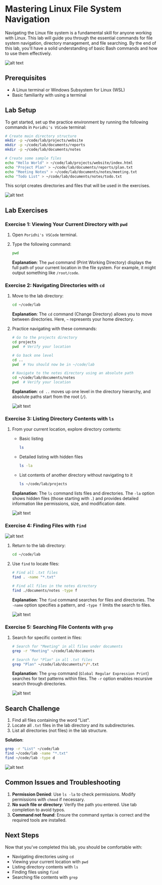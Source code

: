 # Mastering Linux File System Navigation

Navigating the Linux file system is a fundamental skill for anyone working with Linux. This lab will guide you through the essential commands for file system navigation, directory management, and file searching. By the end of this lab, you'll have a solid understanding of basic Bash commands and how to use them effectively.

![alt text](./images/File-system.svg)

## Prerequisites
- A Linux terminal or Windows Subsystem for Linux (WSL)
- Basic familiarity with using a terminal

## Lab Setup

To get started, set up the practice environment by running the following commands in `Poridhi's VSCode` terminal:

```bash
# Create main directory structure
mkdir -p ~/code/lab/projects/website
mkdir -p ~/code/lab/documents/reports
mkdir -p ~/code/lab/documents/notes

# Create some sample files
echo "Hello World" > ~/code/lab/projects/website/index.html
echo "Project Plan" > ~/code/lab/documents/reports/plan.txt
echo "Meeting Notes" > ~/code/lab/documents/notes/meeting.txt
echo "Todo List" > ~/code/lab/documents/notes/todo.txt
```

This script creates directories and files that will be used in the exercises.

![alt text](./images/image.png)

## Lab Exercises

### Exercise 1: Viewing Your Current Directory with `pwd`

1. Open `Poridhi's VSCode` terminal.
2. Type the following command:

   ```bash
   pwd
   ```

   **Explanation**: The `pwd` command (Print Working Directory) displays the full path of your current location in the file system. For example, it might output something like `/root/code`.

### Exercise 2: Navigating Directories with `cd`

1. Move to the lab directory:

   ```bash
   cd ~/code/lab
   ```
   **Explanation**: The `cd` command (Change Directory) allows you to move between directories. Here, `~` represents your home directory.

2. Practice navigating with these commands:

    ```bash
    # Go to the projects directory
    cd projects
    pwd  # Verify your location

    # Go back one level
    cd ..
    pwd  # You should now be in ~/code/lab

    # Navigate to the notes directory using an absolute path
    cd ~/code/lab/documents/notes
    pwd  # Verify your location
    ```
   **Explanation**: `cd ..` moves up one level in the directory hierarchy, and absolute paths start from the root (`/`).

   ![alt text](./images/image-1.png)

### Exercise 3: Listing Directory Contents with `ls`

1. From your current location, explore directory contents:

    - Basic listing

        ```bash
        ls
        ```

    - Detailed listing with hidden files

        ```bash
        ls -la
        ```

    - List contents of another directory without navigating to it

        ```bash
        ls ~/code/lab/projects
        ```
    **Explanation**: The `ls` command lists files and directories. The `-la` option shows hidden files (those starting with `.`) and provides detailed information like permissions, size, and modification date.

    ![alt text](./images/image-2.png)

### Exercise 4: Finding Files with `find`

![alt text](./images/Find.svg)

1. Return to the lab directory:

   ```bash
   cd ~/code/lab
   ```
2. Use `find` to locate files:

   ```bash
   # Find all .txt files
   find . -name "*.txt"

   # Find all files in the notes directory
   find ./documents/notes -type f
   ```
   **Explanation**: The `find` command searches for files and directories. The `-name` option specifies a pattern, and `-type f` limits the search to files.

   ![alt text](./images/image-3.png)

### Exercise 5: Searching File Contents with `grep`

1. Search for specific content in files:

   ```bash
   # Search for "Meeting" in all files under documents
   grep -r "Meeting" ~/code/lab/documents

   # Search for "Plan" in all .txt files
   grep "Plan" ~/code/lab/documents/*/*.txt
   ```
   **Explanation**: The `grep` command (`Global Regular Expression Print`) searches for text patterns within files. The `-r` option enables recursive search through directories.
   
   ![alt text](./images/image-4.png)
## Search Challenge

1. Find all files containing the word "List".
2. Locate all `.txt` files in the lab directory and its subdirectories.
3. List all directories (not files) in the lab structure.

**Solution**:
```bash
grep -r "List" ~/code/lab
find ~/code/lab -name "*.txt"
find ~/code/lab -type d
```

![alt text](./images/image-5.png)

## Common Issues and Troubleshooting

1. **Permission Denied**: Use `ls -la` to check permissions. Modify permissions with `chmod` if necessary.
2. **No such file or directory**: Verify the path you entered. Use tab completion to avoid typos.
3. **Command not found**: Ensure the command syntax is correct and the required tools are installed.

## Next Steps

Now that you've completed this lab, you should be comfortable with:
- Navigating directories using `cd`
- Viewing your current location with `pwd`
- Listing directory contents with `ls`
- Finding files using `find`
- Searching file contents with `grep`